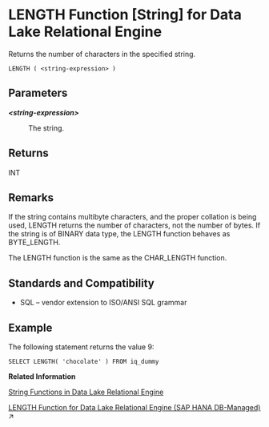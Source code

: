 <!-- loioa55ea65684f21015a60794ef54777c14 -->

# LENGTH Function \[String\] for Data Lake Relational Engine

Returns the number of characters in the specified string.



```
LENGTH ( <string-expression> )
```



<a name="loioa55ea65684f21015a60794ef54777c14__LENGTH_parm1"/>

## Parameters


<dl>
<dt><b>

*<string-expression\>*

</b></dt>
<dd>

The string.



</dd>
</dl>



<a name="loioa55ea65684f21015a60794ef54777c14__LENGTH_returns1"/>

## Returns

INT



<a name="loioa55ea65684f21015a60794ef54777c14__LENGTH_remarks1"/>

## Remarks

If the string contains multibyte characters, and the proper collation is being used, LENGTH returns the number of characters, not the number of bytes. If the string is of BINARY data type, the LENGTH function behaves as BYTE\_LENGTH.

The LENGTH function is the same as the CHAR\_LENGTH function.



<a name="loioa55ea65684f21015a60794ef54777c14__LENGTH_standards1"/>

## Standards and Compatibility

-   SQL – vendor extension to ISO/ANSI SQL grammar



<a name="loioa55ea65684f21015a60794ef54777c14__LENGTH_example1"/>

## Example

The following statement returns the value 9:

```
SELECT LENGTH( 'chocolate' ) FROM iq_dummy
```

**Related Information**  


[String Functions in Data Lake Relational Engine](string-functions-in-data-lake-relational-engine-a52d1d9.md "String functions perform conversion, extraction, or manipulation operations on strings, or return information about strings.")

[LENGTH Function for Data Lake Relational Engine (SAP HANA DB-Managed)](https://help.sap.com/viewer/a898e08b84f21015969fa437e89860c8/2023_2_QRC/en-US/ae555cf86ee34fe887637dbcd64a33c3.html "Returns the number of characters in the specified string.") :arrow_upper_right:

